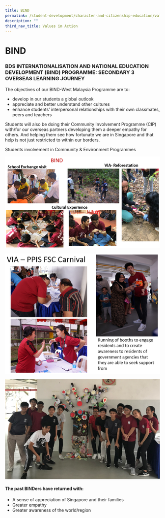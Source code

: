 ```yaml
---
title: BIND
permalink: /student-development/character-and-citizenship-education/values-in-action/bind/
description: ""
third_nav_title: Values in Action
---
```

BIND
====

### BDS INTERNATIONALISATION AND NATIONAL EDUCATION DEVELOPMENT (BIND) PROGRAMME: SECONDARY 3 OVERSEAS LEARNING JOURNEY

The objectives of our BIND-West Malaysia Programme are to: 

*   develop in our students a global outlook
*   appreciate and better understand other cultures
*   enhance students’ interpersonal relationships with their own classmates, peers and teachers

  

Students will also be doing their Community Involvement Programme (CIP) with/for our overseas partners developing them a deeper empathy for others. And helping them see how fortunate we are in Singapore and that help is not just restricted to within our borders. 

  

Students involvement in Community & Environment Programmes

![BIND](/images/BIND2018.png)

![VIA](/images/VIA.png)

![VIA](/images/VIA2.png)

#### The past BINDers have returned with:

*   A sense of appreciation of Singapore and their families
*   Greater empathy
*   Greater awareness of the world/region